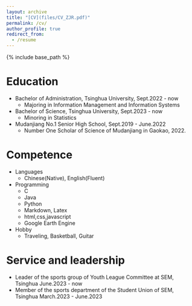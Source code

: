 ```yaml
---
layout: archive
title: "[CV](files/CV_ZJR.pdf)"
permalink: /cv/
author_profile: true
redirect_from:
  - /resume
---
```


{% include base_path %}

Education
======
* Bachelor of Administration, Tsinghua University, Sept.2022 - now
  * Majoring in Information Management and Information Systems
* Bachelor of Science, Tsinghua University, Sept.2023 - now
  * Minoring in Statistics
* Mudanjiang No.1 Senior High School, Sept.2019 - June.2022
  * Number One Scholar of Science of Mudanjiang in Gaokao, 2022.

Competence
======
* Languages
  * Chinese(Native), English(Fluent)
* Programming
  * C
  * Java 
  * Python
  * Markdown, Latex
  * html,css,javascript
  * Google Earth Engine
* Hobby
  * Traveling, Basketball, Guitar
    
Service and leadership
======
* Leader of the sports group of Youth League Committee at SEM, Tsinghua June.2023 - now
* Member of the sports department of the Student Union of SEM, Tsinghua March.2023 - June.2023

